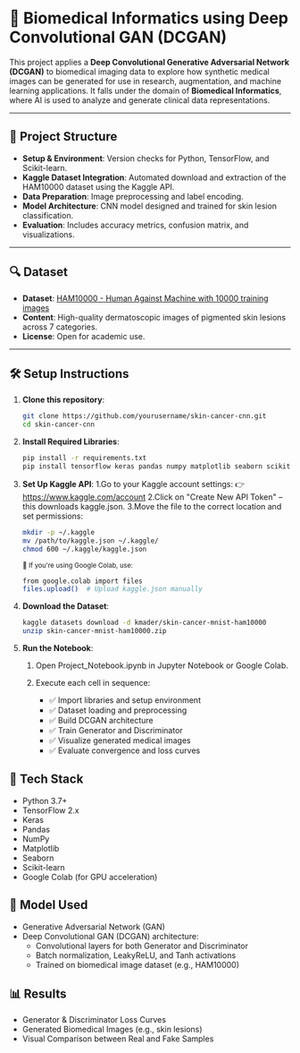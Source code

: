 # 🧬 Biomedical Informatics using Deep Convolutional GAN (DCGAN)

This project applies a **Deep Convolutional Generative Adversarial Network (DCGAN)** to biomedical imaging data to explore how synthetic medical images can be generated for use in research, augmentation, and machine learning applications. It falls under the domain of **Biomedical Informatics**, where AI is used to analyze and generate clinical data representations.

---

## 📁 Project Structure

- **Setup & Environment**: Version checks for Python, TensorFlow, and Scikit-learn.
- **Kaggle Dataset Integration**: Automated download and extraction of the HAM10000 dataset using the Kaggle API.
- **Data Preparation**: Image preprocessing and label encoding.
- **Model Architecture**: CNN model designed and trained for skin lesion classification.
- **Evaluation**: Includes accuracy metrics, confusion matrix, and visualizations.

---

## 🔍 Dataset

- **Dataset**: [HAM10000 - Human Against Machine with 10000 training images](https://www.kaggle.com/datasets/kmader/skin-cancer-mnist-ham10000)
- **Content**: High-quality dermatoscopic images of pigmented skin lesions across 7 categories.
- **License**: Open for academic use.

---

## 🛠️ Setup Instructions

1. **Clone this repository**:
   ```bash
   git clone https://github.com/yourusername/skin-cancer-cnn.git
   cd skin-cancer-cnn
2. **Install Required Libraries**:
   ```bash
   pip install -r requirements.txt
   pip install tensorflow keras pandas numpy matplotlib seaborn scikit-learn kaggle
3. **Set Up Kaggle API**:
   1.Go to your Kaggle account settings:
     👉 https://www.kaggle.com/account
   2.Click on "Create New API Token" – this downloads kaggle.json.
   3.Move the file to the correct location and set permissions:
   ```bash
   mkdir -p ~/.kaggle
   mv /path/to/kaggle.json ~/.kaggle/
   chmod 600 ~/.kaggle/kaggle.json
   ```
   <sub>📝 If you're using Google Colab, use:</sub>
   ```bash
   from google.colab import files
   files.upload()  # Upload kaggle.json manually
4. **Download the Dataset**:
   ```bash
   kaggle datasets download -d kmader/skin-cancer-mnist-ham10000
   unzip skin-cancer-mnist-ham10000.zip
5. **Run the Notebook**:
   1. Open Project_Notebook.ipynb in Jupyter Notebook or Google Colab.

   2. Execute each cell in sequence:
      - ✅ Import libraries and setup environment
      - ✅ Dataset loading and preprocessing
      - ✅ Build DCGAN architecture
      - ✅ Train Generator and Discriminator
      - ✅ Visualize generated medical images
      - ✅ Evaluate convergence and loss curves

## 🚀 Tech Stack
- Python 3.7+
- TensorFlow 2.x
- Keras
- Pandas
- NumPy
- Matplotlib
- Seaborn
- Scikit-learn
- Google Colab (for GPU acceleration)

## 🧠 Model Used
- Generative Adversarial Network (GAN)
- Deep Convolutional GAN (DCGAN) architecture:
   - Convolutional layers for both Generator and Discriminator
   - Batch normalization, LeakyReLU, and Tanh activations
   - Trained on biomedical image dataset (e.g., HAM10000)

## 📊 Results
- Generator & Discriminator Loss Curves
- Generated Biomedical Images (e.g., skin lesions)
- Visual Comparison between Real and Fake Samples

